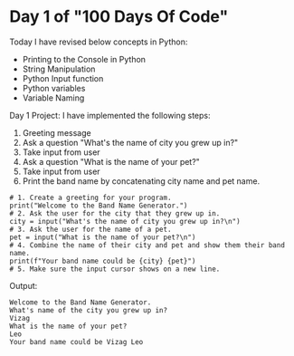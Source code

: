 # Day 1 of "100 Days Of Code"

Today I have revised below concepts in Python:  
* Printing to the Console in Python
* String Manipulation
* Python Input function
* Python variables
* Variable Naming

Day 1 Project:
I have implemented the following steps:
1. Greeting message
2. Ask a question "What's the name of city you grew up in?"
3. Take input from user
4. Ask a question "What is the name of your pet?"
5. Take input from user
6. Print the band name by concatenating city name and pet name.

```buildoutcfg
# 1. Create a greeting for your program.
print("Welcome to the Band Name Generator.")
# 2. Ask the user for the city that they grew up in.
city = input("What's the name of city you grew up in?\n")
# 3. Ask the user for the name of a pet.
pet = input("What is the name of your pet?\n")
# 4. Combine the name of their city and pet and show them their band name.
print(f"Your band name could be {city} {pet}")
# 5. Make sure the input cursor shows on a new line.

```
Output:
```buildoutcfg
Welcome to the Band Name Generator.
What's name of the city you grew up in?
Vizag
What is the name of your pet?
Leo
Your band name could be Vizag Leo

```